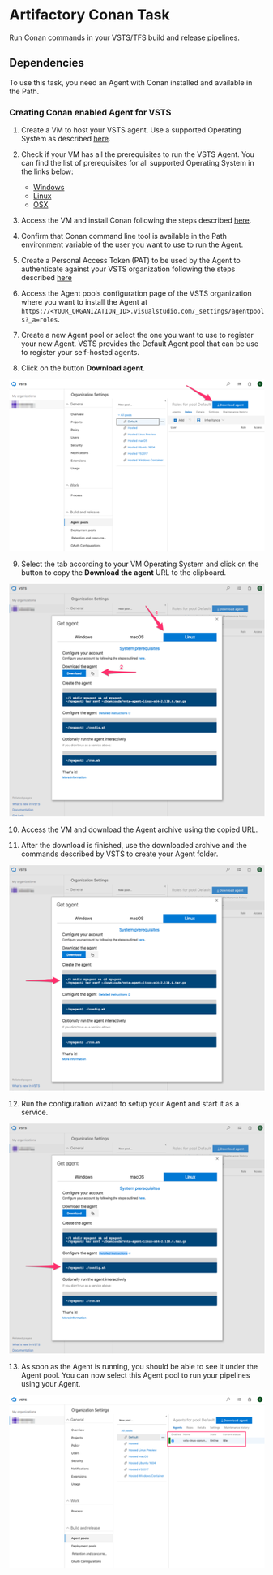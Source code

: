 # Artifactory Conan Task

Run Conan commands in your VSTS/TFS build and release pipelines.

## Dependencies

To use this task, you need an Agent with Conan installed and available in the Path.

### Creating Conan enabled Agent for VSTS

1. Create a VM to host your VSTS agent. Use a supported Operating System as described [here](https://docs.microsoft.com/en-us/vsts/pipelines/agents/agents?view=vsts#install).

2. Check if your VM has all the prerequisites to run the VSTS Agent. You can find the list of prerequisites for all supported Operating System in the links below:

    - [Windows](https://github.com/Microsoft/vsts-agent/blob/master/docs/start/envwin.md)
    - [Linux](https://github.com/Microsoft/vsts-agent/blob/master/docs/start/envlinux.md)
    - [OSX](https://github.com/Microsoft/vsts-agent/blob/master/docs/start/envosx.md)

3. Access the VM and install Conan following the steps described [here](https://docs.conan.io/en/latest/installation.html).

4. Confirm that Conan command line tool is available in the Path environment variable of the user you want to use to run the Agent.

5. Create a Personal Access Token (PAT) to be used by the Agent to authenticate against your VSTS organization following the steps described [here](https://docs.microsoft.com/en-us/vsts/pipelines/agents/prepare-permissions?view=vsts)

6. Access the Agent pools configuration page of the VSTS organization where you want to install the Agent at `https://<YOUR_ORGANIZATION_ID>.visualstudio.com/_settings/agentpools?_a=roles`.

7. Create a new Agent pool or select the one you want to use to register your new Agent. VSTS provides the Default Agent pool that can be use to register your self-hosted agents.

8. Click on the button **Download agent**.

![Download agent](resources/image_download_agent.png)

9. Select the tab according to your VM Operating System and click on the button to copy the **Download the agent** URL to the clipboard.

![Copy URL](resources/image_copy_url.png)

10. Access the VM and download the Agent archive using the copied URL.

11. After the download is finished, use the downloaded archive and  the commands described by VSTS to create your Agent folder.

![Create Agent](resources/image_create_agent.png)

12. Run the configuration wizard to setup your Agent and start it as a service.

![Config Agent](resources/image_config.png)

13. As soon as the Agent is running, you should be able to see it under the Agent pool. You can now select this Agent pool to run your pipelines using your Agent.

![Result](resources/image_result.png)
